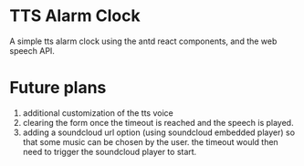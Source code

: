 # TTS Alarm Clock
A simple tts alarm clock using the antd react components, and the web speech API. 

# Future plans
1. additional customization of the tts voice 
2. clearing the form once the timeout is reached and the speech is played.
3. adding a soundcloud url option (using soundcloud embedded player) so that some music can be chosen by the user. the timeout would then need to trigger the soundcloud player to start.
